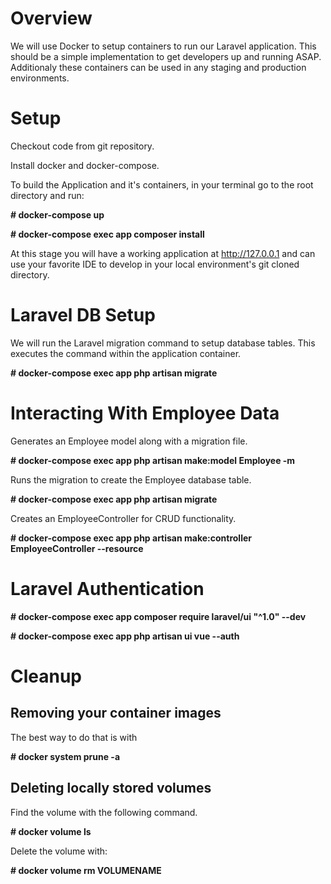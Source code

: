 Overview
========

We will use Docker to setup containers to run our Laravel application. This should be a simple implementation to get developers up and running ASAP. Additionaly these containers can be used in any staging and production environments.

Setup
=======

Checkout code from git repository.

Install docker and docker-compose.

<!-- Not needed as we include composer install in the app
Use docker composer image to install framework packages.

**# docker run --rm -v $(pwd):/app composer install**

Update permissions of files on your local system. For Linux use:

**# sudo chown -R $USER:$USER ~/your-app-directory**-->

To build the Application and it's containers, in your terminal go to the root directory and run:

**# docker-compose up**

**# docker-compose exec app composer install**

At this stage you will have a working application at <a href="http://127.0.0.1" target="_blank">http://127.0.0.1</a> and can use your favorite IDE to develop in your local environment's git cloned directory.

Laravel DB Setup
================

We will run the Laravel migration command to setup database tables. This executes the command within the application container.

**# docker-compose exec app php artisan migrate**

Interacting With Employee Data
==============================

Generates an Employee model along with a migration file.

**# docker-compose exec app php artisan make:model Employee -m**

Runs the migration to create the Employee database table.

**# docker-compose exec app php artisan migrate**

Creates an EmployeeController for CRUD functionality.

**# docker-compose exec app php artisan make:controller EmployeeController --resource**

Laravel Authentication
======================

**# docker-compose exec app composer require laravel/ui "^1.0" --dev**

**# docker-compose exec app php artisan ui vue --auth**


Cleanup
=======

## Removing your container images

The best way to do that is with

**# docker system prune -a**

## Deleting locally stored volumes

Find the volume with the following command.

**# docker volume ls**

Delete the volume with:

**# docker volume rm VOLUMENAME**
